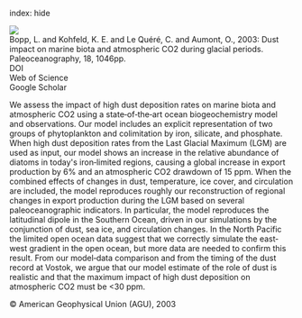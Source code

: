 index: hide

<div class="Citation">
    <div class="Citation-thumb CitationThumb-linked"  data-href="https://doi.org/10.1029/2002pa000810">
      <img src="https://static.claimspace.cloud/climate-study-static/refs/thumbs/6/Bopp_et_al_2003-thumb.png" />
    </div>

  <div class="Citation-body">
    <div class="Citation-text">Bopp, L. and Kohfeld, K. E. and Le Quéré, C. and Aumont, O., 2003: Dust impact on marine biota and atmospheric CO2 during glacial periods. <span class="Article-journal">Paleoceanography, </span><span class="Article-volume">18, </span>1046pp.</div>
    <div class="Citation-links">
      <div class="CitationLink" data-href="https://doi.org/10.1029/2002pa000810">
        <div class="CitationLink-icon CitationLink-Doi"></div>
        <div class="CitationLink-text">DOI</div>
      </div>
      <div class="CitationLink" data-href="http://cel.webofknowledge.com/InboundService.do?customersID=atyponcel&smartRedirect=yes&mode=FullRecord&IsProductCode=Yes&product=CEL&Init=Yes&Func=Frame&action=retrieve&SrcApp=literatum&SrcAuth=atyponcel&SID=7CNc3cIRaBKjGbSujFM&UT=WOS:000183557700001">
        <div class="CitationLink-icon CitationLink-Isi"></div>
        <div class="CitationLink-text">Web of Science</div>
      </div>
      <div class="CitationLink" data-href="https://scholar.google.com/scholar?q=10.1029/2002pa000810">
        <div class="CitationLink-icon CitationLink-Scholar"></div>
        <div class="CitationLink-text">Google Scholar</div>
      </div>
    </div>
  </div>
</div>

We assess the impact of high dust deposition rates on marine biota and atmospheric CO2 using a state‐of‐the‐art ocean biogeochemistry model and observations. Our model includes an explicit representation of two groups of phytoplankton and colimitation by iron, silicate, and phosphate. When high dust deposition rates from the Last Glacial Maximum (LGM) are used as input, our model shows an increase in the relative abundance of diatoms in today's iron‐limited regions, causing a global increase in export production by 6% and an atmospheric CO2 drawdown of 15 ppm. When the combined effects of changes in dust, temperature, ice cover, and circulation are included, the model reproduces roughly our reconstruction of regional changes in export production during the LGM based on several paleoceanographic indicators. In particular, the model reproduces the latitudinal dipole in the Southern Ocean, driven in our simulations by the conjunction of dust, sea ice, and circulation changes. In the North Pacific the limited open ocean data suggest that we correctly simulate the east‐west gradient in the open ocean, but more data are needed to confirm this result. From our model‐data comparison and from the timing of the dust record at Vostok, we argue that our model estimate of the role of dust is realistic and that the maximum impact of high dust deposition on atmospheric CO2 must be <30 ppm.

<div class="Citation-copy">
&copy; American Geophysical Union (AGU), 2003
</div>